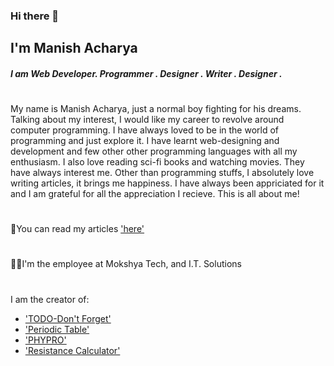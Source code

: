 ### Hi there 👋

## I'm Manish Acharya

##### I am Web Developer. Programmer . Designer . Writer . Designer .
#

My name is Manish Acharya, just a normal boy fighting for his dreams. Talking about my interest, I would like my career to revolve around computer programming. I have always loved to be in the world of programming and just explore it. I have learnt web-designing and development and few other other programming languages with all my enthusiasm. I also love reading sci-fi books and watching movies. They have always interest me. Other than programming stuffs, I absolutely love writing articles, it brings me happiness. I have always been appriciated for it and I am grateful for all the appreciation I recieve. This is all about me!
#

 📖You can read my articles ['here'](https://article-manish.herokuapp.com/)

#
 👨‍💻I'm the employee at Mokshya Tech, and I.T. Solutions
#
I am the creator of:
 - ['TODO-Don't Forget'](https://todo.manish60.com.np/)
 - ['Periodic Table'](http://ptmanish.pythonanywhere.com/)
 - ['PHYPRO'](http://phypro.pythonanywhere.com/)
 - ['Resistance Calculator'](https://github.com/manishacharya60/Resistance-Calculator)
#
<!---
manishacharya60/manishacharya60 is a ✨ special ✨ repository because its `README.md` (this file) appears on your GitHub profile.
You can click the Preview link to take a look at your changes.
--->
